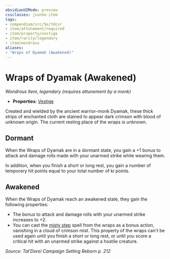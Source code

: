 ```yaml
---
obsidianUIMode: preview
cssclasses: json5e-item
tags:
- compendium/src/5e/tdcsr
- item/attunement/required
- item/property/vestige
- item/rarity/legendary
- item/wondrous
aliases: 
- "Wraps of Dyamak (Awakened)"
---
```

# Wraps of Dyamak (Awakened)
*Wondrous Item, legendary (requires attunement by a monk)*  

- **Properties**: [Vestige](/Systems/5e/rules/item-properties.md#Vestige)

Created and wielded by the ancient warrior-monk Dyamak, these thick strips of enchanted cloth are stained to appear dark crimson with blood of unknown origin. The current resting place of the wraps is unknown.

## Dormant

When the Wraps of Dyamak are in a dormant state, you gain a +1 bonus to attack and damage rolls made with your unarmed strike while wearing them.

In addition, when you finish a short or long rest, you gain a number of temporary hit points equal to your total number of ki points.

## Awakened

When the Wraps of Dyamak reach an awakened state, they gain the following properties:

- The bonus to attack and damage rolls with your unarmed strike increases to +2.  
- You can cast the [misty step](/Systems/5e/spells/misty-step.md) spell from the wraps as a bonus action, vanishing in a cloud of crimson mist. This property of the wraps can't be used again until you finish a short or long rest, or until you score a critical hit with an unarmed strike against a hostile creature.  

*Source: Tal'Dorei Campaign Setting Reborn p. 212*